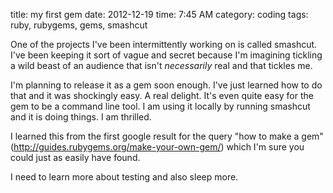 title: my first gem
date: 2012-12-19
time: 7:45 AM
category: coding
tags: ruby, rubygems, gems, smashcut

One of the projects I've been intermittently working on is called smashcut. I've been keeping it sort of vague and secret because I'm imagining tickling a wild beast of an audience that isn't *necessarily* real and that tickles me.

I'm planning to release it as a gem soon enough. I've just learned how to do that and it was shockingly easy. A real delight. It's even quite easy for the gem to be a command line tool. I am using it locally by running smashcut and it is doing things. I am thrilled.

I learned this from the first google result for the query "how to make a gem" (<http://guides.rubygems.org/make-your-own-gem/>) which I'm sure you could just as easily have found.

I need to learn more about testing and also sleep more.
